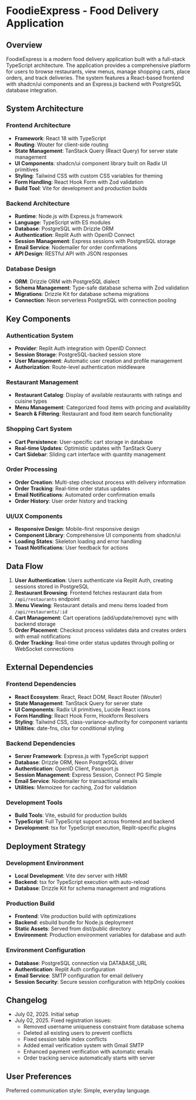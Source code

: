# FoodieExpress - Food Delivery Application

## Overview

FoodieExpress is a modern food delivery application built with a full-stack TypeScript architecture. The application provides a comprehensive platform for users to browse restaurants, view menus, manage shopping carts, place orders, and track deliveries. The system features a React-based frontend with shadcn/ui components and an Express.js backend with PostgreSQL database integration.

## System Architecture

### Frontend Architecture
- **Framework**: React 18 with TypeScript
- **Routing**: Wouter for client-side routing
- **State Management**: TanStack Query (React Query) for server state management
- **UI Components**: shadcn/ui component library built on Radix UI primitives
- **Styling**: Tailwind CSS with custom CSS variables for theming
- **Form Handling**: React Hook Form with Zod validation
- **Build Tool**: Vite for development and production builds

### Backend Architecture
- **Runtime**: Node.js with Express.js framework
- **Language**: TypeScript with ES modules
- **Database**: PostgreSQL with Drizzle ORM
- **Authentication**: Replit Auth with OpenID Connect
- **Session Management**: Express sessions with PostgreSQL storage
- **Email Service**: Nodemailer for order confirmations
- **API Design**: RESTful API with JSON responses

### Database Design
- **ORM**: Drizzle ORM with PostgreSQL dialect
- **Schema Management**: Type-safe database schema with Zod validation
- **Migrations**: Drizzle Kit for database schema migrations
- **Connection**: Neon serverless PostgreSQL with connection pooling

## Key Components

### Authentication System
- **Provider**: Replit Auth integration with OpenID Connect
- **Session Storage**: PostgreSQL-backed session store
- **User Management**: Automatic user creation and profile management
- **Authorization**: Route-level authentication middleware

### Restaurant Management
- **Restaurant Catalog**: Display of available restaurants with ratings and cuisine types
- **Menu Management**: Categorized food items with pricing and availability
- **Search & Filtering**: Restaurant and food item search functionality

### Shopping Cart System
- **Cart Persistence**: User-specific cart storage in database
- **Real-time Updates**: Optimistic updates with TanStack Query
- **Cart Sidebar**: Sliding cart interface with quantity management

### Order Processing
- **Order Creation**: Multi-step checkout process with delivery information
- **Order Tracking**: Real-time order status updates
- **Email Notifications**: Automated order confirmation emails
- **Order History**: User order history and tracking

### UI/UX Components
- **Responsive Design**: Mobile-first responsive design
- **Component Library**: Comprehensive UI components from shadcn/ui
- **Loading States**: Skeleton loading and error handling
- **Toast Notifications**: User feedback for actions

## Data Flow

1. **User Authentication**: Users authenticate via Replit Auth, creating sessions stored in PostgreSQL
2. **Restaurant Browsing**: Frontend fetches restaurant data from `/api/restaurants` endpoint
3. **Menu Viewing**: Restaurant details and menu items loaded from `/api/restaurants/:id`
4. **Cart Management**: Cart operations (add/update/remove) sync with backend storage
5. **Order Placement**: Checkout process validates data and creates orders with email notifications
6. **Order Tracking**: Real-time order status updates through polling or WebSocket connections

## External Dependencies

### Frontend Dependencies
- **React Ecosystem**: React, React DOM, React Router (Wouter)
- **State Management**: TanStack Query for server state
- **UI Components**: Radix UI primitives, Lucide React icons
- **Form Handling**: React Hook Form, Hookform Resolvers
- **Styling**: Tailwind CSS, class-variance-authority for component variants
- **Utilities**: date-fns, clsx for conditional styling

### Backend Dependencies
- **Server Framework**: Express.js with TypeScript support
- **Database**: Drizzle ORM, Neon PostgreSQL driver
- **Authentication**: OpenID Client, Passport.js
- **Session Management**: Express Session, Connect PG Simple
- **Email Service**: Nodemailer for transactional emails
- **Utilities**: Memoizee for caching, Zod for validation

### Development Tools
- **Build Tools**: Vite, esbuild for production builds
- **TypeScript**: Full TypeScript support across frontend and backend
- **Development**: tsx for TypeScript execution, Replit-specific plugins

## Deployment Strategy

### Development Environment
- **Local Development**: Vite dev server with HMR
- **Backend**: tsx for TypeScript execution with auto-reload
- **Database**: Drizzle Kit for schema management and migrations

### Production Build
- **Frontend**: Vite production build with optimizations
- **Backend**: esbuild bundle for Node.js deployment
- **Static Assets**: Served from dist/public directory
- **Environment**: Production environment variables for database and auth

### Environment Configuration
- **Database**: PostgreSQL connection via DATABASE_URL
- **Authentication**: Replit Auth configuration
- **Email Service**: SMTP configuration for email delivery
- **Session Security**: Secure session configuration with httpOnly cookies

## Changelog

- July 02, 2025. Initial setup
- July 02, 2025. Fixed registration issues:
  - Removed username uniqueness constraint from database schema
  - Deleted all existing users to prevent conflicts
  - Fixed session table index conflicts
  - Added email verification system with Gmail SMTP
  - Enhanced payment verification with automatic emails
  - Order tracking service automatically starts with server

## User Preferences

Preferred communication style: Simple, everyday language.